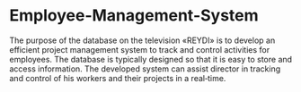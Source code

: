 # Employee-Management-System
The purpose of the database on the television «REYDI» is to develop an efficient project management system to track and control activities for employees. The database is typically designed so that it is easy to store and access information. The developed system can assist director in tracking and control of his workers and their projects in a real‐time.
